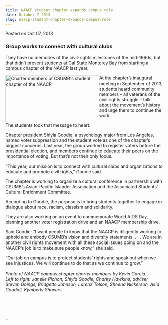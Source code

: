 ```yaml
---
title: NAACP student chapter expands campus role
date: October 7 2013
slug: naacp-student-chapter-expands-campus-role
---
```


 
<span class="date">Posted on Oct 07, 2013    </span>
<h3>Group works to connect with cultural clubs</h3>
<p>They have no memories of the civil-rights milestones of the
mid-1960s, but that didn&#x2019;t prevent students at Cal State Monterey
Bay from starting a campus chapter of the NAACP last year.</p>
<p><img alt="Charter members of CSUMB&apos;s student chapter of the NAACP" src="https://news.csumb.edu/sites/default/files/65/attachments/news/images/small_naacp_photo_for_web_1.jpg" style="float:left; width:300px; height:149px">At the chapter&#x2019;s
inaugural meeting in September of 2013, students heard community
members &#x2013; all veterans of the civil rights struggle &#x2013; talk about
the movement&#x2019;s history and urge them to continue the work.</img></p>
<p>The students took that message to heart.</p>
<p>Chapter president Shiyla Goodie, a psychology major from Los
Angeles, named voter suppression and the student vote as one of the
chapter&#x2019;s biggest concerns. Last year, the group worked to register
voters before the presidential election, and members continue to
educate their peers on the importance of voting. But that&#x2019;s not
their only focus.</p>
<p>&#x201C;This year, our mission is to connect with cultural clubs and
organizations to educate and promote civil rights,&#x201D; Goodie
said.</p>
<p>The chapter is working to organize a cultural conference in
partnership with CSUMB&#x2019;s Asian-Pacific Islander Association and the
Associated Students&#x2019; Cultural Enrichment Committee.</p>
<p>According to Goodie, the purpose is to bring students together
to engage in dialogue about race, racism, classism and
solidarity.</p>
<p>They are also working on an event to commemorate World AIDS Day,
planning another voter registration drive and an NAACP membership
drive.</p>
<p>Said Goodie: &#x201C;I want people to know that the NAACP is diligently
working to uphold and embody CSUMB&#x2019;s vision and diversity
statements. . . . We are in another civil rights movement with all
these social issues going on and the NAACP&#x2019;s job is to make sure
people know,&#x201D; she said.</p>
<p>&#x201C;Our job on campus is to protect students&#x2019; rights and speak out
when we see injustices. We will continue to do that as we continue
to grow.&#x201D;<br>
<br>
<em>Photo of NAACP campus chapter charter members by Kevin
Garcia<br>
Left to right: Janelle Pichon, Shiyla Goodie, Charity Hawkins,
adviser Steven Goings, Bridgette Johnson, Larenz Tolson, Sheena
Nickerson, Asia Goodall, Kymberly Shavers</br></em><br>
&#xA0;</br></br></br></p>
```
